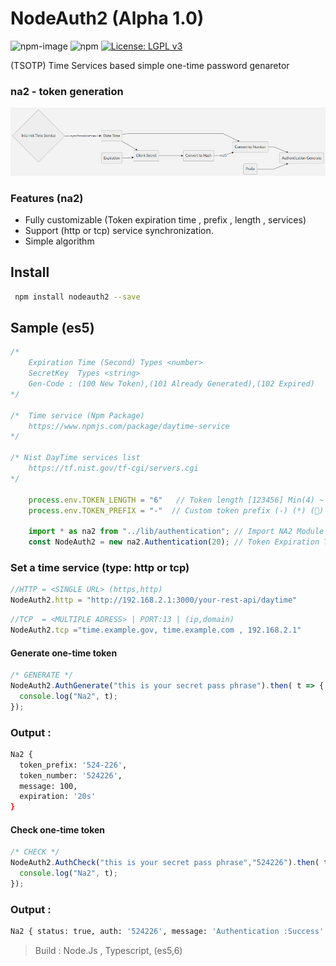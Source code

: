 # NodeAuth2 (Alpha 1.0)
![npm-image]
![npm](https://img.shields.io/npm/dt/nodeauth2)
[![License: LGPL v3](https://img.shields.io/badge/License-LGPL%20v3-blue.svg)](https://www.gnu.org/licenses/lgpl-3.0)

 (TSOTP) Time Services based simple one-time password genaretor 
 
### na2 - token generation
![nodeAuth2](https://github.com/Nodeclient/NodeAuth2/raw/master/docs/images/flow.png)


### Features (na2)
* Fully customizable (Token expiration time , prefix , length , services)
* Support (http or tcp) service synchronization.
* Simple algorithm


## Install 
```bash
 npm install nodeauth2 --save
```

## Sample (es5) 
```js
/* 
    Expiration Time (Second) Types <number>
    SecretKey  Types <string> 
    Gen-Code : (100 New Token),(101 Already Generated),(102 Expired)
*/

/*  Time service (Npm Package)
    https://www.npmjs.com/package/daytime-service
*/ 

/* Nist DayTime services list
    https://tf.nist.gov/tf-cgi/servers.cgi
*/ 

    process.env.TOKEN_LENGTH = "6"   // Token length [123456] Min(4) ~ Max(32)
    process.env.TOKEN_PREFIX = "-"  // Custom token prefix (-) (*) (🔑)
   
    import * as na2 from "../lib/authentication"; // Import NA2 Module
    const NodeAuth2 = new na2.Authentication(20); // Token Expiration Time 20 sec

```

### Set a time service (type: http or tcp)
```js
//HTTP = <SINGLE URL> (https,http)
NodeAuth2.http = "http://192.168.2.1:3000/your-rest-api/daytime"
```
```js
//TCP  = <MULTIPLE ADRESS> | PORT:13 | (ip,domain)
NodeAuth2.tcp ="time.example.gov, time.example.com , 192.168.2.1"
```

#### Generate one-time token
```js
/* GENERATE */
NodeAuth2.AuthGenerate("this is your secret pass phrase").then( t => {
  console.log("Na2", t);
}); 
```
### Output :
```bash
Na2 {
  token_prefix: '524-226',
  token_number: '524226',
  message: 100,
  expiration: '20s'
}
```

#### Check one-time token 
```js
/* CHECK */       
NodeAuth2.AuthCheck("this is your secret pass phrase","524226").then( t =>{
  console.log("Na2", t);
});
``` 
### Output :
```bash
Na2 { status: true, auth: '524226', message: 'Authentication :Success' }

```

 > Build            : Node.Js , Typescript, (es5,6)

   [npm-image]: https://img.shields.io/npm/v/nodeauth2.svg?style=flat 
   [npm-url]: https://npmjs.org/package/nodeauth2 
